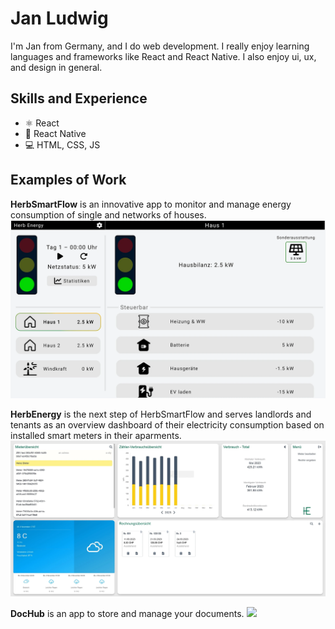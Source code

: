 # Jan Ludwig
I'm Jan from Germany, and I do web development. I really enjoy learning languages and frameworks like React and React Native. I also enjoy ui, ux, and design in general. 

## Skills and Experience
* ⚛ React
* 📱 React Native
* 💻 HTML, CSS, JS

## Examples of Work
**HerbSmartFlow** is an innovative app to monitor and manage energy consumption of single and networks of houses.
<img src="https://github.com/LudenFlex/LudenFlex/blob/main/Komplette_UbersichtHerbXMas.webp?raw=true" width="512"/>



**HerbEnergy** is the next step of HerbSmartFlow and serves landlords and tenants as an overview dashboard of their electricity consumption based on installed smart meters in their aparments.
<img src="https://github.com/LudenFlex/LudenFlex/blob/main/Ubersicht_AllgemeinHerbEnergy.webp?raw=true" width="1024"/>



**DocHub** is an app to store and manage your documents.
<img src="https://github.com/LudenFlex/LudenFlex/blob/main/dochubübersicht.webp?raw=true" width="512"/>

